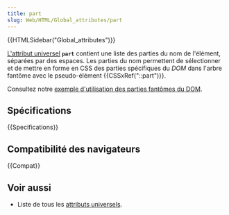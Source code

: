 ```yaml
---
title: part
slug: Web/HTML/Global_attributes/part
---
```


{{HTMLSidebar("Global_attributes")}}

[L'attribut universel](/fr/docs/Web/HTML/Global_attributes) **`part`** contient une liste des parties du nom de l'élément, séparées par des espaces. Les parties du nom permettent de sélectionner et de mettre en forme en CSS des parties spécifiques du <i lang="en">DOM</i> dans l'arbre fantôme avec le pseudo-élément {{CSSxRef("::part")}}.

Consultez notre [exemple d'utilisation des parties fantômes du DOM](https://mdn.github.io/web-components-examples/shadow-part/).

## Spécifications

{{Specifications}}

## Compatibilité des navigateurs

{{Compat}}

## Voir aussi

- Liste de tous les [attributs universels](/fr/docs/Web/HTML/Global_attributes).
